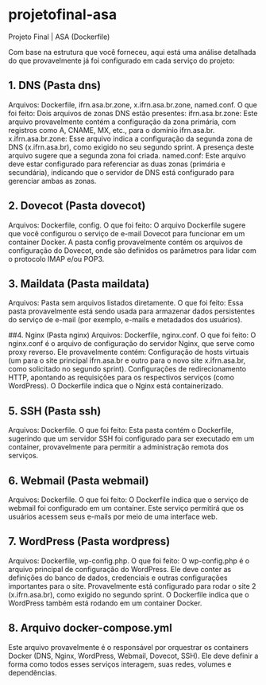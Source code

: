 # projetofinal-asa
Projeto Final | ASA (Dockerfile)

Com base na estrutura que você forneceu, aqui está uma análise detalhada do que provavelmente já foi configurado em cada serviço do projeto:

## 1. DNS (Pasta dns)
Arquivos: Dockerfile, ifrn.asa.br.zone, x.ifrn.asa.br.zone, named.conf.
O que foi feito:
Dois arquivos de zonas DNS estão presentes:
ifrn.asa.br.zone: Este arquivo provavelmente contém a configuração da zona primária, com registros como A, CNAME, MX, etc., para o domínio ifrn.asa.br.
x.ifrn.asa.br.zone: Esse arquivo indica a configuração da segunda zona de DNS (x.ifrn.asa.br), como exigido no seu segundo sprint. A presença deste arquivo sugere que a segunda zona foi criada.
named.conf: Este arquivo deve estar configurado para referenciar as duas zonas (primária e secundária), indicando que o servidor de DNS está configurado para gerenciar ambas as zonas.

## 2. Dovecot (Pasta dovecot)
Arquivos: Dockerfile, config.
O que foi feito:
O arquivo Dockerfile sugere que você configurou o serviço de e-mail Dovecot para funcionar em um container Docker.
A pasta config provavelmente contém os arquivos de configuração do Dovecot, onde são definidos os parâmetros para lidar com o protocolo IMAP e/ou POP3.

## 3. Maildata (Pasta maildata)
Arquivos: Pasta sem arquivos listados diretamente.
O que foi feito:
Essa pasta provavelmente está sendo usada para armazenar dados persistentes do serviço de e-mail (por exemplo, e-mails e metadados dos usuários).

##4. Nginx (Pasta nginx)
Arquivos: Dockerfile, nginx.conf.
O que foi feito:
O nginx.conf é o arquivo de configuração do servidor Nginx, que serve como proxy reverso. Ele provavelmente contém:
Configuração de hosts virtuais (um para o site principal ifrn.asa.br e outro para o novo site x.ifrn.asa.br, como solicitado no segundo sprint).
Configurações de redirecionamento HTTP, apontando as requisições para os respectivos serviços (como WordPress).
O Dockerfile indica que o Nginx está containerizado.

## 5. SSH (Pasta ssh)
Arquivos: Dockerfile.
O que foi feito:
Esta pasta contém o Dockerfile, sugerindo que um servidor SSH foi configurado para ser executado em um container, provavelmente para permitir a administração remota dos serviços.

## 6. Webmail (Pasta webmail)
Arquivos: Dockerfile.
O que foi feito:
O Dockerfile indica que o serviço de webmail foi configurado em um container. Este serviço permitirá que os usuários acessem seus e-mails por meio de uma interface web.

## 7. WordPress (Pasta wordpress)
Arquivos: Dockerfile, wp-config.php.
O que foi feito:
O wp-config.php é o arquivo principal de configuração do WordPress. Ele deve conter as definições do banco de dados, credenciais e outras configurações importantes para o site. Provavelmente está configurado para rodar o site 2 (x.ifrn.asa.br), como exigido no segundo sprint.
O Dockerfile indica que o WordPress também está rodando em um container Docker.

## 8. Arquivo docker-compose.yml
Este arquivo provavelmente é o responsável por orquestrar os containers Docker (DNS, Nginx, WordPress, Webmail, Dovecot, SSH). Ele deve definir a forma como todos esses serviços interagem, suas redes, volumes e dependências.
